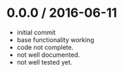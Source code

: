 0.0.0 / 2016-06-11
===================

  * initial commit
  * base functionality working
  * code not complete.
  * not well documented.
  * not well tested yet.

